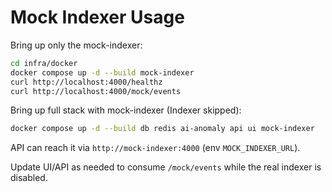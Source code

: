 # Mock Indexer Usage

Bring up only the mock-indexer:
```bash
cd infra/docker
docker compose up -d --build mock-indexer
curl http://localhost:4000/healthz
curl http://localhost:4000/mock/events
```

Bring up full stack with mock-indexer (Indexer skipped):
```bash
docker compose up -d --build db redis ai-anomaly api ui mock-indexer
```

API can reach it via `http://mock-indexer:4000` (env `MOCK_INDEXER_URL`).

Update UI/API as needed to consume `/mock/events` while the real indexer is disabled.
